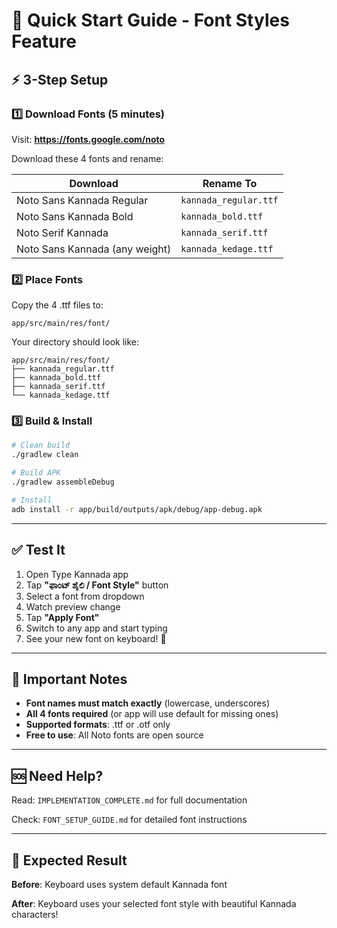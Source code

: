 # 🚀 Quick Start Guide - Font Styles Feature

## ⚡ 3-Step Setup

### 1️⃣ Download Fonts (5 minutes)

Visit: **https://fonts.google.com/noto**

Download these 4 fonts and rename:

| Download | Rename To |
|----------|-----------|
| Noto Sans Kannada Regular | `kannada_regular.ttf` |
| Noto Sans Kannada Bold | `kannada_bold.ttf` |
| Noto Serif Kannada | `kannada_serif.ttf` |
| Noto Sans Kannada (any weight) | `kannada_kedage.ttf` |

### 2️⃣ Place Fonts

Copy the 4 .ttf files to:
```
app/src/main/res/font/
```

Your directory should look like:
```
app/src/main/res/font/
├── kannada_regular.ttf
├── kannada_bold.ttf
├── kannada_serif.ttf
└── kannada_kedage.ttf
```

### 3️⃣ Build & Install

```bash
# Clean build
./gradlew clean

# Build APK
./gradlew assembleDebug

# Install
adb install -r app/build/outputs/apk/debug/app-debug.apk
```

---

## ✅ Test It

1. Open Type Kannada app
2. Tap **"ಫಾಂಟ್ ಶೈಲಿ / Font Style"** button
3. Select a font from dropdown
4. Watch preview change
5. Tap **"Apply Font"**
6. Switch to any app and start typing
7. See your new font on keyboard! 🎉

---

## 📝 Important Notes

- **Font names must match exactly** (lowercase, underscores)
- **All 4 fonts required** (or app will use default for missing ones)
- **Supported formats**: .ttf or .otf only
- **Free to use**: All Noto fonts are open source

---

## 🆘 Need Help?

Read: `IMPLEMENTATION_COMPLETE.md` for full documentation

Check: `FONT_SETUP_GUIDE.md` for detailed font instructions

---

## 🎯 Expected Result

**Before**: Keyboard uses system default Kannada font

**After**: Keyboard uses your selected font style with beautiful Kannada characters!
